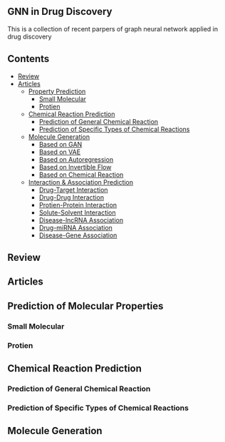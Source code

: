 ## GNN in Drug Discovery
This is a collection of recent parpers of graph neural network applied in drug discovery

## Contents
- [Review](#Review)
- [Articles](#Articles)
  - [Property Prediction](#Properties)
      - [Small Molecular](#Small_Molecular)
      - [Protien](#Protien)
  - [Chemical Reaction Prediction](#Reaction)
      - [Prediction of General Chemical Reaction](#General)
      - [Prediction of Specific Types of Chemical Reactions](#Specific)
  - [Molecule Generation](#Generation)
      - [Based on GAN](#GAN)
  	  - [Based on VAE](#VAE)
      - [Based on Autoregression](#Autoregression)
      - [Based on Invertible Flow](#Flow)
      - [Based on Chemical Reaction](#Reaction)
   - [Interaction & Association Prediction](#Interaction)
      - [Drug-Target Interaction](#DTI)
      - [Drug-Drug Interaction](#DDI)
      - [Protien-Protein Interaction](#PPI)
      - [Solute-Solvent Interaction](#SSI)
      - [Disease-lncRNA Association](#DlA)
      - [Drug-miRNA Association](#DmA)
      - [Disease-Gene Association](#DGA)


<a name="Review" />

## Review
<a name="Articles" />

## Articles
<a name="Properties" />

## Prediction of Molecular Properties
<a name="Small_Molecular" />

### Small Molecular
<a name="Protien" />

### Protien
<a name="Reaction" />

## Chemical Reaction Prediction
<a name="General" />

### Prediction of General Chemical Reaction
<a name="Specific" />

### Prediction of Specific Types of Chemical Reactions

## Molecule Generation
